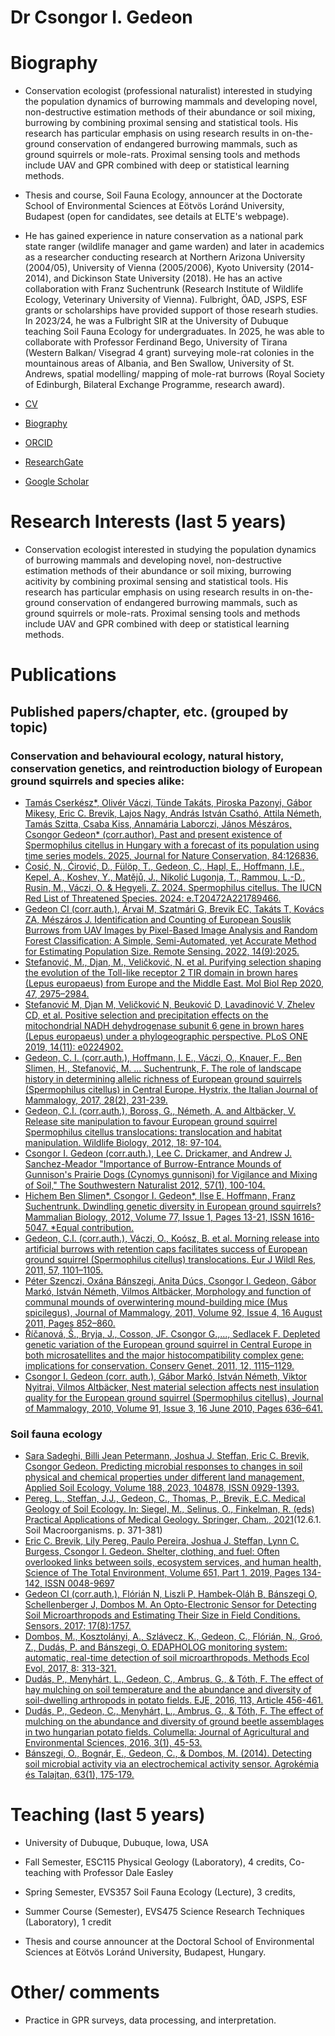 # Dr Csongor I. Gedeon

# Biography
- Conservation ecologist (professional naturalist) interested in studying the population dynamics of burrowing mammals and developing novel, non-destructive estimation methods of their abundance or soil mixing, burrowing by combining proximal sensing and statistical tools. His research has particular emphasis on using research results in on-the-ground conservation of endangered burrowing mammals, such as ground squirrels or mole-rats. Proximal sensing tools and methods include UAV and GPR combined with deep or statistical learning methods.

- Thesis and course, Soil Fauna Ecology, announcer at the Doctorate School of Environmental Sciences at Eötvös Loránd University, Budapest (open for candidates, see details at ELTE's webpage).

- He has gained experience in nature conservation as a national park state ranger (wildlife manager and game warden) and later in academics as a researcher conducting research at Northern Arizona University (2004/05), University of Vienna (2005/2006), Kyoto University (2014-2014), and Dickinson State University (2018). He has an active collaboration with Franz Suchentrunk (Research Institute of Wildlife Ecology, Veterinary University of Vienna). Fulbright, ÖAD, JSPS, ESF grants or scholarships have provided support of those researh studies. In 2023/24, he was a Fulbright SIR at the University of Dubuque teaching Soil Fauna Ecology for undergraduates. In 2025, he was able to collaborate with Professor Ferdinand Bego, University of Tirana (Western Balkan/ Visegrad 4 grant) surveying mole-rat colonies in the mountainous areas of Albania, and Ben Swallow, University of St. Andrews, spatial modelling/ mapping of mole-rat burrows (Royal Society of Edinburgh, Bilateral Exchange Programme, research award).  
  
- [CV](https://atk.hun-ren.hu/hu/munkatarsak/gedeon-csongor/)
- [Biography]()
- [ORCID](https://orcid.org/0000-0003-4027-2409)
- [ResearchGate](https://www.researchgate.net/profile/Csongor-Gedeon)
- [Google Scholar](https://scholar.google.com/citations?user=50rZJ6cAAAAJ&hl=en)

# Research Interests (last 5 years)
- Conservation ecologist interested in studying the population dynamics of burrowing mammals and developing novel, non-destructive estimation methods of their abundance or soil mixing, burrowing acitivity by combining proximal sensing and statistical tools. His research has particular emphasis on using research results in on-the-ground conservation of endangered burrowing mammals, such as ground squirrels or mole-rats. Proximal sensing tools and methods include UAV and GPR combined with deep or statistical learning methods.

# Publications
## Published papers/chapter, etc. (grouped by topic)
### Conservation and behavioural ecology, natural history, conservation genetics, and reintroduction biology of European ground squirrels and species alike: 
- [Tamás Cserkész*, Olivér Váczi, Tünde Takáts, Piroska Pazonyi, Gábor Mikesy, Eric C. Brevik, Lajos Nagy, András István Csathó, Attila Németh, Tamás Szitta, Csaba Kiss, Annamária Laborczi, János Mészáros, Csongor Gedeon* (corr.author). Past and present existence of Spermophilus citellus in Hungary with a forecast of its population using time series models. 2025, Journal for Nature Conservation, 84:126836.](https://doi.org/10.1016/j.jnc.2025.126836)
- [Ćosić, N., Ćirović, D., Fülöp, T., Gedeon, C., Hapl, E., Hoffmann, I.E., Kepel, A., Koshev, Y., Matějů, J., Nikolić Lugonja, T., Rammou, L.-D., Rusin, M., Váczi, O. & Hegyeli, Z. 2024. Spermophilus citellus. The IUCN Red List of Threatened Species. 2024: e.T20472A221789466.](https://dx.doi.org/10.2305/IUCN.UK.2024-2.RLTS.T20472A221789466.en)
- [Gedeon CI (corr.auth.), Árvai M, Szatmári G, Brevik EC, Takáts T, Kovács ZA, Mészáros J. Identification and Counting of European Souslik Burrows from UAV Images by Pixel-Based Image Analysis and Random Forest Classification: A Simple, Semi-Automated, yet Accurate Method for Estimating Population Size. Remote Sensing. 2022, 14(9):2025.](https://www.mdpi.com/2072-4292/14/9/2025)
- [Stefanović, M., Djan, M., Veličković, N. et al. Purifying selection shaping the evolution of the Toll-like receptor 2 TIR domain in brown hares (Lepus europaeus) from Europe and the Middle East. Mol Biol Rep 2020, 47, 2975–2984.](https://doi.org/10.1007/s11033-020-05382-x)
- [Stefanović M, Djan M, Veličković N, Beuković D, Lavadinović V, Zhelev CD, et al. Positive selection and precipitation effects on the mitochondrial NADH dehydrogenase subunit 6 gene in brown hares (Lepus europaeus) under a phylogeographic perspective. PLoS ONE 2019, 14(11): e0224902.](https://doi.org/10.1371/journal.pone.0224902)
- [Gedeon, C. I. (corr.auth.), Hoffmann, I. E., Váczi, O., Knauer, F., Ben Slimen, H., Stefanović, M. ... Suchentrunk, F. The role of landscape history in determining allelic richness of European ground squirrels (Spermophilus citellus) in Central Europe. Hystrix, the Italian Journal of Mammalogy, 2017, 28(2), 231-239.](https://doi.org/10.4404/hystrix-28.2-11823)
- [Gedeon, C.I. (corr.auth.), Boross, G., Németh, A. and Altbäcker, V. Release site manipulation to favour European ground squirrel Spermophilus citellus translocations: translocation and habitat manipulation. Wildlife Biology, 2012, 18: 97-104.](https://doi.org/10.2981/10-124)
- [Csongor I. Gedeon (corr.auth.), Lee C. Drickamer, and Andrew J. Sanchez-Meador "Importance of Burrow-Entrance Mounds of Gunnison's Prairie Dogs (Cynomys gunnisoni) for Vigilance and Mixing of Soil," The Southwestern Naturalist 2012, 57(1), 100-104.](https://doi.org/10.1894/0038-4909-57.1.100)
- [Hichem Ben Slimen*, Csongor I. Gedeon*, Ilse E. Hoffmann, Franz Suchentrunk. Dwindling genetic diversity in European ground squirrels? Mammalian Biology, 2012, Volume 77, Issue 1, Pages 13-21, ISSN 1616-5047. *Equal contribution.](https://doi.org/10.1016/j.mambio.2011.10.001)
- [Gedeon, C.I. (corr.auth.), Váczi, O., Koósz, B. et al. Morning release into artificial burrows with retention caps facilitates success of European ground squirrel (Spermophilus citellus) translocations. Eur J Wildl Res, 2011, 57, 1101–1105.](https://doi.org/10.1007/s10344-011-0504-3)
- [Péter Szenczi, Oxána Bánszegi, Anita Dúcs, Csongor I. Gedeon, Gábor Markó, István Németh, Vilmos Altbäcker, Morphology and function of communal mounds of overwintering mound-building mice (Mus spicilegus), Journal of Mammalogy, 2011, Volume 92, Issue 4, 16 August 2011, Pages 852–860.](https://doi.org/10.1644/10-MAMM-A-258.1)
- [Říčanová, Š., Bryja, J., Cosson, JF. Csongor G.,..., Sedlacek F. Depleted genetic variation of the European ground squirrel in Central Europe in both microsatellites and the major histocompatibility complex gene: implications for conservation. Conserv Genet, 2011, 12, 1115–1129.](https://doi.org/10.1007/s10592-011-0213-1)
- [Csongor I. Gedeon (corr. auth.), Gábor Markó, István Németh, Viktor Nyitrai, Vilmos Altbäcker, Nest material selection affects nest insulation quality for the European ground squirrel (Spermophilus citellus), Journal of Mammalogy, 2010, Volume 91, Issue 3, 16 June 2010, Pages 636–641.](https://doi.org/10.1644/09-MAMM-A-089.1)

### Soil fauna ecology
- [Sara Sadeghi, Billi Jean Petermann, Joshua J. Steffan, Eric C. Brevik, Csongor Gedeon. Predicting microbial responses to changes in soil physical and chemical properties under different land management, Applied Soil Ecology, Volume 188, 2023, 104878, ISSN 0929-1393.](https://www.sciencedirect.com/science/article/pii/S0929139323000768)
- [Pereg, L., Steffan, J.J., Gedeon, C., Thomas, P., Brevik, E.C. Medical Geology of Soil Ecology. In: Siegel, M., Selinus, O., Finkelman, R. (eds) Practical Applications of Medical Geology. Springer, Cham., 2021](https://doi.org/10.1007/978-3-030-53893-4_12)(12.6.1. Soil Macroorganisms. p. 371-381)
- [Eric C. Brevik, Lily Pereg, Paulo Pereira, Joshua J. Steffan, Lynn C. Burgess, Csongor I. Gedeon. Shelter, clothing, and fuel: Often overlooked links between soils, ecosystem services, and human health, Science of The Total Environment, Volume 651, Part 1, 2019, Pages 134-142, ISSN 0048-9697](https://doi.org/10.1016/j.scitotenv.2018.09.158)
- [Gedeon CI (corr.auth.), Flórián N, Liszli P, Hambek-Oláh B, Bánszegi O, Schellenberger J, Dombos M. An Opto-Electronic Sensor for Detecting Soil Microarthropods and Estimating Their Size in Field Conditions. Sensors. 2017; 17(8):1757.](https://doi.org/10.3390/s17081757)
- [Dombos, M., Kosztolányi, A., Szlávecz, K., Gedeon, C., Flórián, N., Groó, Z., Dudás, P. and Bánszegi, O. EDAPHOLOG monitoring system: automatic, real-time detection of soil microarthropods. Methods Ecol Evol, 2017, 8: 313-321.](https://doi.org/10.1111/2041-210X.12662)
- [Dudás, P., Menyhárt, L., Gedeon, C., Ambrus, G., & Tóth, F. The effect of hay mulching on soil temperature and the abundance and diversity of soil-dwelling arthropods in potato fields. EJE, 2016, 113, Article 456-461.](https://doi.org/10.14411/eje.2016.059)
- [Dudás, P., Gedeon, C., Menyhárt, L., Ambrus, G., & Tóth, F. The effect of mulching on the abundance and diversity of ground beetle assemblages in two hungarian potato fields. Columella: Journal of Agricultural and Environmental Sciences, 2016, 3(1), 45-53.](https://journal.uni-mate.hu/index.php/columella/article/view/2720)
- [Bánszegi, O., Bognár, E., Gedeon, C., & Dombos, M. (2014). Detecting soil microbial activity via an electrochemical activity sensor. Agrokémia és Talajtan, 63(1), 175-179.](https://doi.org/10.1556/agrokem.63.2014.1.19)
  
# Teaching (last 5 years)
- University of Dubuque, Dubuque, Iowa, USA

- Fall Semester, ESC115 Physical Geology (Laboratory), 4 credits, Co-teaching with Professor Dale Easley
  
- Spring Semester, EVS357 Soil Fauna Ecology (Lecture), 3 credits,
  
- Summer Course (Semester), EVS475 Science Research Techniques (Laboratory), 1 credit
- Thesis and course announcer at the Doctoral School of Environmental Sciences at Eötvös Loránd University, Budapest, Hungary.
  


# Other/ comments
- Practice in GPR surveys, data processing, and interpretation.
